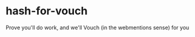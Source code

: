 hash-for-vouch
==============

Prove you'll do work, and we'll Vouch (in the webmentions sense) for you
